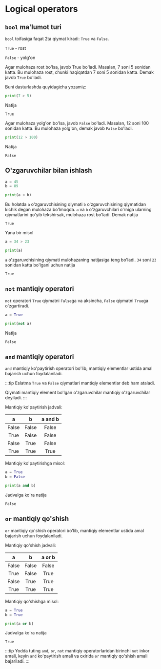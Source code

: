 # Logical operators

## `bool` ma'lumot turi

`bool` toifasiga faqat 2ta qiymat kiradi: `True` va `False`.

`True` - rost

`False` - yolg'on

Agar mulohaza rost bo'lsa, javob True bo'ladi. Masalan,
7 soni 5 sonidan katta. Bu mulohaza rost, chunki haqiqatdan
7 soni 5 sonidan katta. Demak javob `True` bo'ladi.

Buni dasturlashda quyidagicha yozamiz:

```python
print(7 > 5)
```

Natija

```text
True
```

Agar mulohaza yolg'on bo'lsa, javob `False` bo'ladi. Masalan,
12 soni 100 sonidan katta. Bu mulohaza yolg'on, demak javob `False` bo'ladi.

```python
print(12 > 100)
```

Natija

```text
False
```

## O'zgaruvchilar bilan ishlash

```python {4}
a = 45
b = 89

print(a < b)
```

Bu holatda `a` o'zgaruvchisining qiymati `b` o'zgaruvchisining qiymatidan kichik
degan mulohaza bo'lmoqda. `a` va `b` o'zgaruvchilari o'rniga ularning qiymatlarini
qo'yib tekshirsak, mulohaza rost bo'ladi. Demak natija

```text
True
```

Yana bir misol

```python {1}
a = 34 > 23

print(a)
```

`a` o'zgaruvchisining qiymati mulohazaning natijasiga teng bo'ladi. `34` soni `23` sonidan
katta bo'lgani uchun natija

```text
True
```

## `not` mantiqiy operatori

`not` operatori `True` qiymatni `False`ga va aksincha, `False` qiymatni `True`ga
o'zgartiradi.

```python {3}
a = True

print(not a)
```

Natija

```text
False
```

## `and` mantiqiy operatori

`and` mantiqiy ko'paytirish operatori bo'lib, mantiqiy elementlar ustida
amal bajarish uchun foydalaniladi.

:::tip Eslatma
`True` va `False` qiymatlari mantiqiy elementlar deb ham ataladi.

Qiymati mantiqiy element bo'lgan o'zgaruvchilar mantiqiy o'zgaruvchilar deyiladi.
:::

Mantiqiy ko'paytirish jadvali:

|   a   |   b   | a and b |
|:-----:|:-----:|:-------:|
| False | False |  False  |
| True  | False |  False  |
| False | True  |  False  |
| True  | True  |  True   |

Mantiqiy ko'paytirishga misol:

```python {4}
a = True
b = False

print(a and b)
```

Jadvalga ko'ra natija

```text
False
```

## `or` mantiqiy qo'shish

`or` mantiqiy qo'shish operatori bo'lib, mantiqiy elementlar ustida
amal bajarish uchun foydalaniladi.

Mantiqiy qo'shish jadvali:

|   a   |   b   | a or b |
|:-----:|:-----:|:------:|
| False | False | False  |
| True  | False |  True  |
| False | True  |  True  |
| True  | True  |  True  |

Mantiqiy qo'shishga misol:

```python {4}
a = True
b = True

print(a or b)
```

Jadvalga ko'ra natija

```text
True
```

:::tip Yodda tuting
`and`, `or`, `not` mantiqiy operatorlaridan birinchi `not` inkor amali, keyin `and` 
ko'paytirish amali va oxirida `or` mantiqiy qo'shish amali bajariladi.
:::
